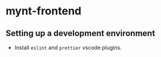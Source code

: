 # mynt-frontend 

## Setting up a development environment
- Install `eslint` and `prettier` vscode plugins.


